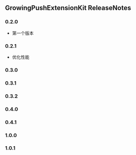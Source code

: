 ## GrowingPushExtensionKit ReleaseNotes

### 0.2.0

* 第一个版本

### 0.2.1

* 优化性能

### 0.3.0

### 0.3.1

### 0.3.2

### 0.4.0

### 0.4.1

### 1.0.0

### 1.0.1
